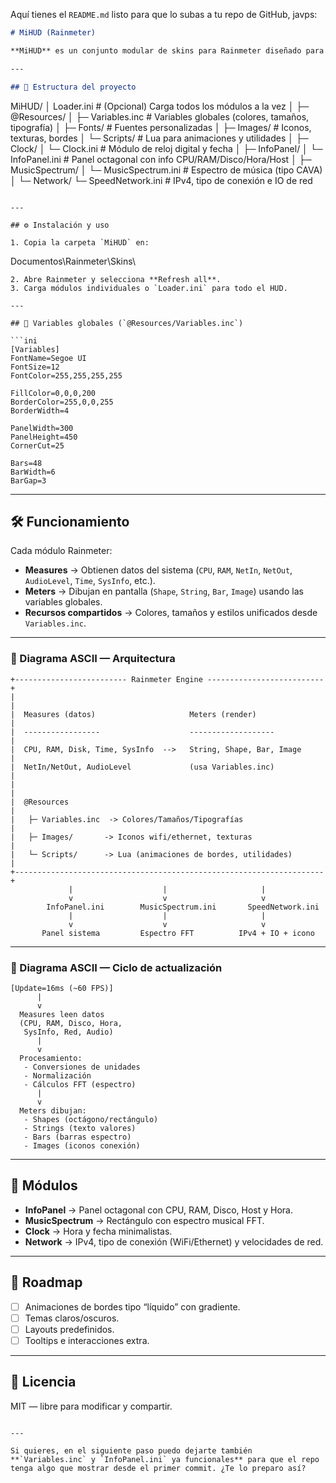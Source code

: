 Aquí tienes el `README.md` listo para que lo subas a tu repo de GitHub, javps:

```markdown
# MiHUD (Rainmeter)

**MiHUD** es un conjunto modular de skins para Rainmeter diseñado para mostrar información de sistema, red, hora y espectro musical, con un diseño visual personalizable y bordes animados.

---

## 📂 Estructura del proyecto

```

MiHUD/
│  Loader.ini                 # (Opcional) Carga todos los módulos a la vez
│
├─ @Resources/
│  ├─ Variables.inc           # Variables globales (colores, tamaños, tipografía)
│  ├─ Fonts/                  # Fuentes personalizadas
│  ├─ Images/                 # Iconos, texturas, bordes
│  └─ Scripts/                # Lua para animaciones y utilidades
│
├─ Clock/
│  └─ Clock.ini               # Módulo de reloj digital y fecha
│
├─ InfoPanel/
│  └─ InfoPanel.ini           # Panel octagonal con info CPU/RAM/Disco/Hora/Host
│
├─ MusicSpectrum/
│  └─ MusicSpectrum.ini       # Espectro de música (tipo CAVA)
│
└─ Network/
└─ SpeedNetwork.ini        # IPv4, tipo de conexión e IO de red

```

---

## ⚙️ Instalación y uso

1. Copia la carpeta `MiHUD` en:
```

Documentos\Rainmeter\Skins\\

````
2. Abre Rainmeter y selecciona **Refresh all**.
3. Carga módulos individuales o `Loader.ini` para todo el HUD.

---

## 🔧 Variables globales (`@Resources/Variables.inc`)

```ini
[Variables]
FontName=Segoe UI
FontSize=12
FontColor=255,255,255,255

FillColor=0,0,0,200
BorderColor=255,0,0,255
BorderWidth=4

PanelWidth=300
PanelHeight=450
CornerCut=25

Bars=48
BarWidth=6
BarGap=3
````

---

## 🛠 Funcionamiento

Cada módulo Rainmeter:

* **Measures** → Obtienen datos del sistema (`CPU`, `RAM`, `NetIn`, `NetOut`, `AudioLevel`, `Time`, `SysInfo`, etc.).
* **Meters** → Dibujan en pantalla (`Shape`, `String`, `Bar`, `Image`) usando las variables globales.
* **Recursos compartidos** → Colores, tamaños y estilos unificados desde `Variables.inc`.

---

### 📜 Diagrama ASCII — Arquitectura

```
+------------------------- Rainmeter Engine --------------------------+
|                                                                     |
|  Measures (datos)                     Meters (render)               |
|  -----------------                    -------------------           |
|  CPU, RAM, Disk, Time, SysInfo  -->   String, Shape, Bar, Image     |
|  NetIn/NetOut, AudioLevel             (usa Variables.inc)           |
|                                                                     |
|  @Resources                                                           |
|   ├─ Variables.inc  -> Colores/Tamaños/Tipografías                   |
|   ├─ Images/       -> Iconos wifi/ethernet, texturas                 |
|   └─ Scripts/      -> Lua (animaciones de bordes, utilidades)        |
+---------------------------------------------------------------------+
             |                    |                     |
             v                    v                     v
        InfoPanel.ini        MusicSpectrum.ini       SpeedNetwork.ini
             |                    |                     |
             v                    v                     v
       Panel sistema         Espectro FFT          IPv4 + IO + icono
```

---

### 🔄 Diagrama ASCII — Ciclo de actualización

```
[Update=16ms (~60 FPS)]
      |
      v
  Measures leen datos
  (CPU, RAM, Disco, Hora,
   SysInfo, Red, Audio)
      |
      v
  Procesamiento:
   - Conversiones de unidades
   - Normalización
   - Cálculos FFT (espectro)
      |
      v
  Meters dibujan:
   - Shapes (octágono/rectángulo)
   - Strings (texto valores)
   - Bars (barras espectro)
   - Images (iconos conexión)
```

---

## 📌 Módulos

* **InfoPanel** → Panel octagonal con CPU, RAM, Disco, Host y Hora.
* **MusicSpectrum** → Rectángulo con espectro musical FFT.
* **Clock** → Hora y fecha minimalistas.
* **Network** → IPv4, tipo de conexión (WiFi/Ethernet) y velocidades de red.

---

## 🚀 Roadmap

* [ ] Animaciones de bordes tipo “líquido” con gradiente.
* [ ] Temas claros/oscuros.
* [ ] Layouts predefinidos.
* [ ] Tooltips e interacciones extra.

---

## 📜 Licencia

MIT — libre para modificar y compartir.

```

---

Si quieres, en el siguiente paso puedo dejarte también **`Variables.inc` y `InfoPanel.ini` ya funcionales** para que el repo tenga algo que mostrar desde el primer commit. ¿Te lo preparo así?
```
